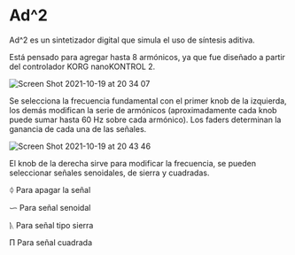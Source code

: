 # Ad^2

Ad^2 es un sintetizador digital que simula el uso de síntesis aditiva.

Está pensado para agregar hasta 8 armónicos, ya que fue diseñado
a partir del controlador KORG nanoKONTROL 2.

![Screen Shot 2021-10-19 at 20 34 07](https://user-images.githubusercontent.com/10868602/138015713-8e593e62-8257-4250-a314-38f95571c7af.png)

Se selecciona la frecuencia fundamental con el primer knob de la izquierda, los demás modifican la serie de armónicos (aproximadamente cada knob puede sumar hasta 60 Hz sobre cada armónico). Los faders determinan la ganancia de cada una de las señales.

![Screen Shot 2021-10-19 at 20 43 46](https://user-images.githubusercontent.com/10868602/138014107-131ccced-d0c3-4dbf-a5fd-dfff3de1a1de.png)

El knob de la derecha sirve para modificar la frecuencia, se pueden seleccionar señales senoidales, de sierra y cuadradas.

ᛰ   Para apagar la señal

ᜑ   Para señal senoidal

ᚣ   Para señal tipo sierra

Π   Para señal cuadrada

